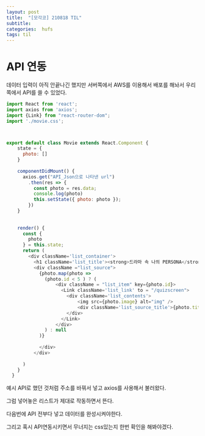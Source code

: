 ```yaml
---
layout: post
title:  "[모각코] 210818 TIL"
subtitle:   
categories:  hufs
tags: til
---
```


# API 연동
데이터 입력이 아직 안끝나긴 했지만 서버쪽에서 AWS를 이용해서 배포를 해놔서 우리쪽에서 API를 쓸 수 있었다.

```js
import React from 'react';
import axios from 'axios';
import {Link} from "react-router-dom";
import './movie.css';



export default class Movie extends React.Component {
    state = {
      photo: []
    }
  
    componentDidMount() {
      axios.get("API_Json으로 나타낸 url")
        .then(res => {
          const photo = res.data;
          console.log(photo)
          this.setState({ photo: photo });
        })
    }
  
  
    render() {
      const {
        photo
      } = this.state;
      return (
        <div className='list_container'>
          <h1 className='list_title'><strong>드라마 속 나의 PERSONA</strong></h1><hr className='list_title_underline'/>
          <div className ="list_source">
            {photo.map(photo =>
              (photo.id < 5 ) ? (
                  <div className = "list_item" key={photo.id}>
                    <Link className='list_link' to = "/quizscreen">
                      <div className='list_contents'>
                          <img src={photo.image} alt="img" />
                          <div className='list_source_title'>{photo.title}</div>
                      </div>
                    </Link>
                  </div>
              ) : null
            )}
  
            </div>
          </div>
  
      )
    }
  }
```
예시 API로 했던 것처럼 주소를 바꿔서 넣고 axios를 사용해서 불러왔다.

그럼 넣어놓은 리스트가 제대로 작동하면서 뜬다.

다음번에 API 전부다 넣고 데이터를 완성시켜야한다.

그리고 혹시 API연동시키면서 무너지는 css있는지 한번 확인을 해봐야겠다.
